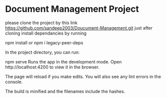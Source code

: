 # Document Management Project
  
please clone the project by this link https://github.com/sandeep2003/Doucument-Management.git
just after cloning install dependancies by running 

npm install or npm i legacy-peer-deps

In the project directory, you can run:

npm serve
Runs the app in the development mode.
Open http://localhost:4200 to view it in the browser.

The page will reload if you make edits.
You will also see any lint errors in the console.


The build is minified and the filenames include the hashes.

